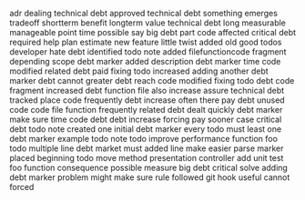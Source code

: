 adr dealing technical debt approved technical debt something emerges tradeoff shortterm benefit longterm value technical debt long measurable manageable point time possible say big debt part code affected critical debt required help plan estimate new feature little twist added old good todos developer hate debt identified todo note added filefunctioncode fragment depending scope debt marker added description debt marker time code modified related debt paid fixing todo increased adding another debt marker debt cannot greater debt reach code modified fixing todo debt code fragment increased debt function file also increase assure technical debt tracked place code frequently debt increase often there pay debt unused code code file function frequently related debt dealt quickly debt marker make sure time code debt debt increase forcing pay sooner case critical debt todo note created one initial debt marker every todo must least one debt marker example todo note todo improve performance function foo todo multiple line debt market must added line make easier parse marker placed beginning todo move method presentation controller add unit test foo function consequence possible measure big debt critical solve adding debt marker problem might make sure rule followed git hook useful cannot forced